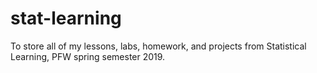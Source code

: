 # stat-learning
To store all of my lessons, labs, homework, and projects from Statistical Learning, PFW spring semester 2019.
